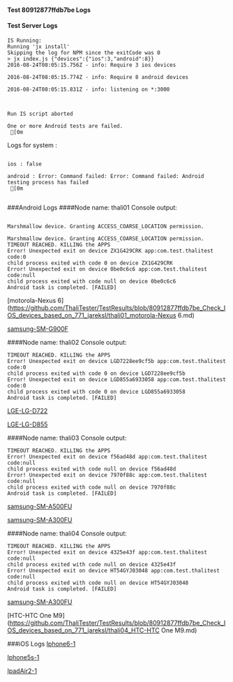 #### Test 80912877ffdb7be Logs

#### Test Server Logs
```
IS Running:
Running 'jx install'
Skipping the log for NPM since the exitCode was 0
> jx index.js {"devices":{"ios":3,"android":8}}
2016-08-24T08:05:15.756Z - info: Require 3 ios devices

2016-08-24T08:05:15.774Z - info: Require 8 android devices

2016-08-24T08:05:15.831Z - info: listening on *:3000


 
Run IS script aborted
 
One or more Android tests are failed.
 [0m

```


Logs for system : 
```

ios : false

android : Error: Command failed: Error: Command failed: Android testing process has failed
 [0m


```
###Android Logs
####Node name: thali01
Console output:
```

Marshmallow device. Granting ACCESS_COARSE_LOCATION permission.

Marshmallow device. Granting ACCESS_COARSE_LOCATION permission.
TIMEOUT REACHED. KILLING the APPS
Error! Unexpected exit on device ZX1G429CRK app:com.test.thalitest code:0 
child process exited with code 0 on device ZX1G429CRK 
Error! Unexpected exit on device 0be0c6c6 app:com.test.thalitest code:null 
child process exited with code null on device 0be0c6c6 
Android task is completed. [FAILED]
```
[motorola-Nexus 6](https://github.com/ThaliTester/TestResults/blob/80912877ffdb7be_Check_IOS_devices_based_on_771_jareksl/thali01_motorola-Nexus 6.md)

[samsung-SM-G900F](https://github.com/ThaliTester/TestResults/blob/80912877ffdb7be_Check_IOS_devices_based_on_771_jareksl/thali01_samsung-SM-G900F.md)

####Node name: thali02
Console output:
```
TIMEOUT REACHED. KILLING the APPS
Error! Unexpected exit on device LGD7228ee9cf5b app:com.test.thalitest code:0 
child process exited with code 0 on device LGD7228ee9cf5b 
Error! Unexpected exit on device LGD855a6933058 app:com.test.thalitest code:0 
child process exited with code 0 on device LGD855a6933058 
Android task is completed. [FAILED]
```
[LGE-LG-D722](https://github.com/ThaliTester/TestResults/blob/80912877ffdb7be_Check_IOS_devices_based_on_771_jareksl/thali02_LGE-LG-D722.md)

[LGE-LG-D855](https://github.com/ThaliTester/TestResults/blob/80912877ffdb7be_Check_IOS_devices_based_on_771_jareksl/thali02_LGE-LG-D855.md)

####Node name: thali03
Console output:
```
TIMEOUT REACHED. KILLING the APPS
Error! Unexpected exit on device f56ad48d app:com.test.thalitest code:null 
child process exited with code null on device f56ad48d 
Error! Unexpected exit on device 7970f88c app:com.test.thalitest code:null 
child process exited with code null on device 7970f88c 
Android task is completed. [FAILED]
```
[samsung-SM-A500FU](https://github.com/ThaliTester/TestResults/blob/80912877ffdb7be_Check_IOS_devices_based_on_771_jareksl/thali03_samsung-SM-A500FU.md)

[samsung-SM-A300FU](https://github.com/ThaliTester/TestResults/blob/80912877ffdb7be_Check_IOS_devices_based_on_771_jareksl/thali03_samsung-SM-A300FU.md)

####Node name: thali04
Console output:
```
TIMEOUT REACHED. KILLING the APPS
Error! Unexpected exit on device 4325e43f app:com.test.thalitest code:null 
child process exited with code null on device 4325e43f 
Error! Unexpected exit on device HT54GYJ03048 app:com.test.thalitest code:null 
child process exited with code null on device HT54GYJ03048 
Android task is completed. [FAILED]
```
[samsung-SM-A300FU](https://github.com/ThaliTester/TestResults/blob/80912877ffdb7be_Check_IOS_devices_based_on_771_jareksl/thali04_samsung-SM-A300FU.md)

[HTC-HTC One M9](https://github.com/ThaliTester/TestResults/blob/80912877ffdb7be_Check_IOS_devices_based_on_771_jareksl/thali04_HTC-HTC One M9.md)




###iOS Logs
[Iphone6-1](https://github.com/ThaliTester/TestResults/blob/80912877ffdb7be_Check_IOS_devices_based_on_771_jareksl/iOS_Iphone6-1.md)

[Iphone5s-1](https://github.com/ThaliTester/TestResults/blob/80912877ffdb7be_Check_IOS_devices_based_on_771_jareksl/iOS_Iphone5s-1.md)

[IpadAir2-1](https://github.com/ThaliTester/TestResults/blob/80912877ffdb7be_Check_IOS_devices_based_on_771_jareksl/iOS_IpadAir2-1.md)


